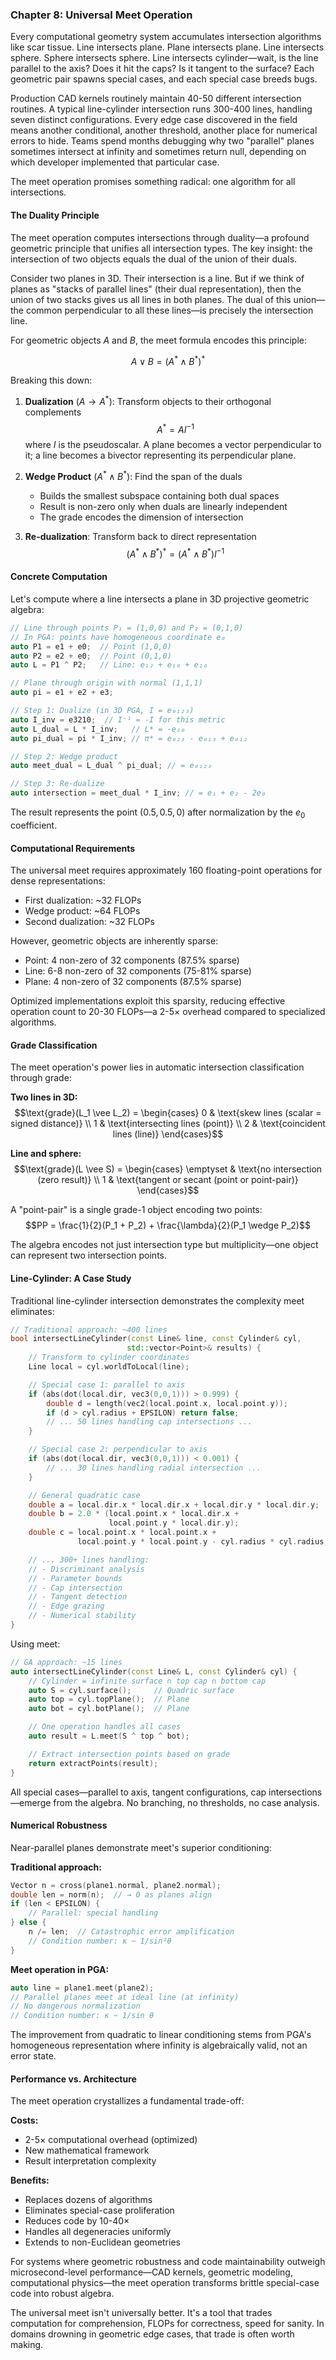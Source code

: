 ### Chapter 8: Universal Meet Operation

Every computational geometry system accumulates intersection algorithms like scar tissue. Line intersects plane. Plane intersects plane. Line intersects sphere. Sphere intersects sphere. Line intersects cylinder—wait, is the line parallel to the axis? Does it hit the caps? Is it tangent to the surface? Each geometric pair spawns special cases, and each special case breeds bugs.

Production CAD kernels routinely maintain 40-50 different intersection routines. A typical line-cylinder intersection runs 300-400 lines, handling seven distinct configurations. Every edge case discovered in the field means another conditional, another threshold, another place for numerical errors to hide. Teams spend months debugging why two "parallel" planes sometimes intersect at infinity and sometimes return null, depending on which developer implemented that particular case.

The meet operation promises something radical: one algorithm for all intersections.

#### The Duality Principle

The meet operation computes intersections through duality—a profound geometric principle that unifies all intersection types. The key insight: the intersection of two objects equals the dual of the union of their duals.

Consider two planes in 3D. Their intersection is a line. But if we think of planes as "stacks of parallel lines" (their dual representation), then the union of two stacks gives us all lines in both planes. The dual of this union—the common perpendicular to all these lines—is precisely the intersection line.

For geometric objects $A$ and $B$, the meet formula encodes this principle:

$$A \vee B = (A^* \wedge B^*)^*$$

Breaking this down:

1. **Dualization** ($A \rightarrow A^*$): Transform objects to their orthogonal complements
   $$A^* = AI^{-1}$$
   where $I$ is the pseudoscalar. A plane becomes a vector perpendicular to it; a line becomes a bivector representing its perpendicular plane.

2. **Wedge Product** ($A^* \wedge B^*$): Find the span of the duals
   - Builds the smallest subspace containing both dual spaces
   - Result is non-zero only when duals are linearly independent
   - The grade encodes the dimension of intersection

3. **Re-dualization**: Transform back to direct representation
   $$(A^* \wedge B^*)^* = (A^* \wedge B^*)I^{-1}$$

#### Concrete Computation

Let's compute where a line intersects a plane in 3D projective geometric algebra:

```cpp
// Line through points P₁ = (1,0,0) and P₂ = (0,1,0)
// In PGA: points have homogeneous coordinate e₀
auto P1 = e1 + e0;  // Point (1,0,0)
auto P2 = e2 + e0;  // Point (0,1,0)
auto L = P1 ^ P2;   // Line: e₁₂ + e₁₀ + e₂₀

// Plane through origin with normal (1,1,1)
auto pi = e1 + e2 + e3;

// Step 1: Dualize (in 3D PGA, I = e₀₁₂₃)
auto I_inv = e3210;  // I⁻¹ = -I for this metric
auto L_dual = L * I_inv;   // L* = -e₃₀
auto pi_dual = pi * I_inv; // π* = e₀₂₃ - e₀₁₃ + e₀₁₂

// Step 2: Wedge product
auto meet_dual = L_dual ^ pi_dual; // = e₀₁₂₃

// Step 3: Re-dualize
auto intersection = meet_dual * I_inv; // = e₁ + e₂ - 2e₀
```

The result represents the point $(0.5, 0.5, 0)$ after normalization by the $e_0$ coefficient.

#### Computational Requirements

The universal meet requires approximately 160 floating-point operations for dense representations:
- First dualization: ~32 FLOPs
- Wedge product: ~64 FLOPs
- Second dualization: ~32 FLOPs

However, geometric objects are inherently sparse:
- Point: 4 non-zero of 32 components (87.5% sparse)
- Line: 6-8 non-zero of 32 components (75-81% sparse)
- Plane: 4 non-zero of 32 components (87.5% sparse)

Optimized implementations exploit this sparsity, reducing effective operation count to 20-30 FLOPs—a 2-5× overhead compared to specialized algorithms.

#### Grade Classification

The meet operation's power lies in automatic intersection classification through grade:

**Two lines in 3D:**
$$\text{grade}(L_1 \vee L_2) = \begin{cases}
0 & \text{skew lines (scalar = signed distance)} \\
1 & \text{intersecting lines (point)} \\
2 & \text{coincident lines (line)}
\end{cases}$$

**Line and sphere:**
$$\text{grade}(L \vee S) = \begin{cases}
\emptyset & \text{no intersection (zero result)} \\
1 & \text{tangent or secant (point or point-pair)}
\end{cases}$$

A "point-pair" is a single grade-1 object encoding two points:
$$PP = \frac{1}{2}(P_1 + P_2) + \frac{\lambda}{2}(P_1 \wedge P_2)$$

The algebra encodes not just intersection type but multiplicity—one object can represent two intersection points.

#### Line-Cylinder: A Case Study

Traditional line-cylinder intersection demonstrates the complexity meet eliminates:

```cpp
// Traditional approach: ~400 lines
bool intersectLineCylinder(const Line& line, const Cylinder& cyl,
                          std::vector<Point>& results) {
    // Transform to cylinder coordinates
    Line local = cyl.worldToLocal(line);

    // Special case 1: parallel to axis
    if (abs(dot(local.dir, vec3(0,0,1))) > 0.999) {
        double d = length(vec2(local.point.x, local.point.y));
        if (d > cyl.radius + EPSILON) return false;
        // ... 50 lines handling cap intersections ...
    }

    // Special case 2: perpendicular to axis
    if (abs(dot(local.dir, vec3(0,0,1))) < 0.001) {
        // ... 30 lines handling radial intersection ...
    }

    // General quadratic case
    double a = local.dir.x * local.dir.x + local.dir.y * local.dir.y;
    double b = 2.0 * (local.point.x * local.dir.x +
                      local.point.y * local.dir.y);
    double c = local.point.x * local.point.x +
               local.point.y * local.point.y - cyl.radius * cyl.radius;

    // ... 300+ lines handling:
    // - Discriminant analysis
    // - Parameter bounds
    // - Cap intersection
    // - Tangent detection
    // - Edge grazing
    // - Numerical stability
}
```

Using meet:

```cpp
// GA approach: ~15 lines
auto intersectLineCylinder(const Line& L, const Cylinder& cyl) {
    // Cylinder = infinite surface ∩ top cap ∩ bottom cap
    auto S = cyl.surface();     // Quadric surface
    auto top = cyl.topPlane();  // Plane
    auto bot = cyl.botPlane();  // Plane

    // One operation handles all cases
    auto result = L.meet(S ^ top ^ bot);

    // Extract intersection points based on grade
    return extractPoints(result);
}
```

All special cases—parallel to axis, tangent configurations, cap intersections—emerge from the algebra. No branching, no thresholds, no case analysis.

#### Numerical Robustness

Near-parallel planes demonstrate meet's superior conditioning:

**Traditional approach:**
```cpp
Vector n = cross(plane1.normal, plane2.normal);
double len = norm(n);  // → 0 as planes align
if (len < EPSILON) {
    // Parallel: special handling
} else {
    n /= len;  // Catastrophic error amplification
    // Condition number: κ ~ 1/sin²θ
}
```

**Meet operation in PGA:**
```cpp
auto line = plane1.meet(plane2);
// Parallel planes meet at ideal line (at infinity)
// No dangerous normalization
// Condition number: κ ~ 1/sin θ
```

The improvement from quadratic to linear conditioning stems from PGA's homogeneous representation where infinity is algebraically valid, not an error state.

#### Performance vs. Architecture

The meet operation crystallizes a fundamental trade-off:

**Costs:**
- 2-5× computational overhead (optimized)
- New mathematical framework
- Result interpretation complexity

**Benefits:**
- Replaces dozens of algorithms
- Eliminates special-case proliferation
- Reduces code by 10-40×
- Handles all degeneracies uniformly
- Extends to non-Euclidean geometries

For systems where geometric robustness and code maintainability outweigh microsecond-level performance—CAD kernels, geometric modeling, computational physics—the meet operation transforms brittle special-case code into robust algebra.

The universal meet isn't universally better. It's a tool that trades computation for comprehension, FLOPs for correctness, speed for sanity. In domains drowning in geometric edge cases, that trade is often worth making.

